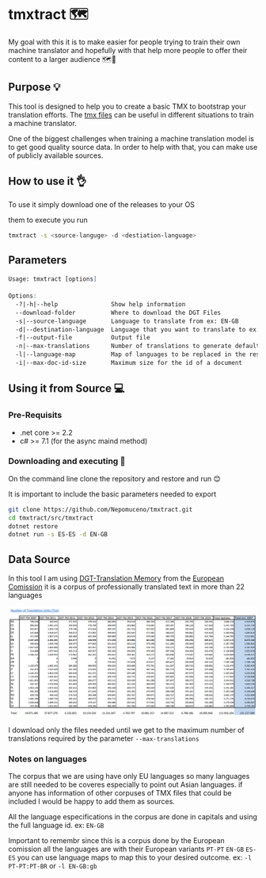 # tmxtract 🗺

My goal with this it is to make easier for people trying to train their own machine translator and hopefully with that help more people to offer their content to a larger audience 🗺🌟

## Purpose 💡

This tool is designed to help you to create a basic TMX to bootstrap your translation efforts.
The [tmx files]() can be useful in different situations to train a machine translator.

One of the biggest challenges when training a machine translation model is to get good quality source data. In order to help with that, you can make use of publicly available sources.

## How to use it 👌

To use it simply download one of the releases to your OS

them to execute you run

```sh
tmxtract -s <source-languge> -d <destiation-language>
```

## Parameters

```apache
Usage: tmxtract [options]

Options:
  -?|-h|--help               Show help information
  --download-folder          Where to download the DGT Files
  -s|--source-language       Language to translate from ex: EN-GB
  -d|--destination-language  Language that you want to translate to ex: ES-ES
  -f|--output-file           Output file
  -n|--max-translations      Number of translations to generate default:100000
  -l|--language-map          Map of languages to be replaced in the resulting doc can be used multiple times Ex: -l ES-ES:es -l EN-UK:en
  -i|--max-doc-id-size       Maximum size for the id of a document
```

## Using it from Source 💻

### Pre-Requisits

- .net core >= 2.2
- c# >= 7.1 (for the async maind method)

### Downloading and executing 💾

On the command line clone the repository and restore and run 😊

It is important to include the basic parameters needed to export

```bash
git clone https://github.com/Nepomuceno/tmxtract.git
cd tmxtract/src/tmxtract
dotnet restore
dotnet run -s ES-ES -d EN-GB
```

## Data Source

In this tool I am using [DGT-Translation Memory](https://ec.europa.eu/jrc/en/language-technologies/dgt-translation-memory) from the [European Comission](https://ec.europa.eu/commission/index_en) it is a corpus of professionally translated text in more than 22 languages

![Translation unites](./assets/tu.png)

I download only the files needed until we get to the maximum number of translations required by the parameter `--max-translations`

### Notes on languages

The corpus that we are using have only EU languages so many languages are still needed to be coveres especially to point out Asian languages. if anyone has information of other corpuses of TMX files that could be included I would be happy to add them as sources.

All the language especifications in the corpus are done in capitals and using the full language id. ex: `EN-GB`

Important to remembr since this is a corpus done by the European comission all the languages are with their European variants `PT-PT` `EN-GB` `ES-ES` you can use language maps to map this to your desired outcome. ex: `-l PT-PT:PT-BR` or `-l EN-GB:gb`
